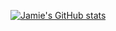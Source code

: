 [![Jamie's GitHub stats](https://github-readme-stats.vercel.app/api?username=jestill)](https://github.com/anuraghazra/github-readme-stats)

